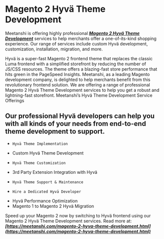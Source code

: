 # Magento 2 Hyvä Theme Development


Meetanshi is offering highly professional ***[Magento 2 Hyvä Theme Development](https://meetanshi.com/magento-2-hyva-theme-development.html)*** services to help merchants offer a one-of-its-kind shopping experience. Our range of services include custom Hyvä development, customization, installation, migration, and more.

Hyvä is a super-fast Magento 2 frontend theme that replaces the classic Luma frontend with a simplified storefront by reducing the number of JS/CSS resources. The theme offers a blazing-fast store performance that hits green in the PageSpeed Insights.
Meetanshi, as a leading Magento development company, is delighted to help merchants benefit from this revolutionary frontend solution. We are offering a range of professional Magento 2 Hyvä Theme Development services to help you get a robust and lightning-fast storefront.
Meetanshi’s Hyvä Theme Development Service Offerings
## Our professional Hyvä developers can help you with all kinds of your needs from end-to-end theme development to support.
 
*     Hyvä Theme Implementation
*    Custom Hyvä Theme Development
*     Hyvä Theme Customization
*    3rd Party Extension Integration with Hyvä
*     Hyvä Theme Support & Maintenance
*     Hire a Dedicated Hyvä Developer
*    Hyvä Performance Optimization
*    Magento 1 to Magento 2 Hyvä Migration
 
Speed up your Magento 2 now by switching to Hyvä frontend using our Magento 2 Hyvä Theme Development services. Read more at: ***[https://meetanshi.com/magento-2-hyva-theme-development.html](https://meetanshi.com/magento-2-hyva-theme-development.html)***
